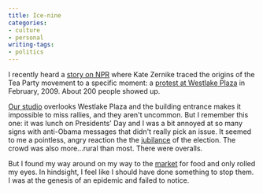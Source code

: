 ```yaml
---
title: Ice-nine
categories:
- culture
- personal
writing-tags:
- politics
---
```


I recently heard a [story on NPR][1] where Kate Zernike traced the origins of the Tea Party movement to a specific moment: a [protest at Westlake Plaza][2] in February, 2009.  About 200 people showed up.

[Our studio][3] overlooks Westlake Plaza and the building entrance makes it impossible to miss rallies, and they aren't uncommon.  But I remember this one: it was lunch on Presidents' Day and I was a bit annoyed at so many signs with anti-Obama messages that didn't really pick an issue.  It seemed to me a pointless, angry reaction the the [jubilance][4] of the election.  The crowd was also more…rural than most.  There were overalls.

But I found my way around on my way to the [market][5] for food and only rolled my eyes.  In hindsight, I feel like I should have done something to stop them.  I was at the genesis of an epidemic and failed to notice.

   [1]: http://www.npr.org/templates/story/story.php?storyId=129865403
   [2]: http://redistributingknowledge.blogspot.com/2009/02/its-on-presidents-day-protest-at.html
   [3]: http://www.frogdesign.com/contact/seattle.html
   [4]: http://silencedmajority.blogs.com/silenced_majority_portal/2008/11/obama-street-celebration-in-seattle.html
   [5]: http://www.pikeplacemarket.org/
